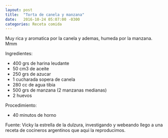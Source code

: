 ```yaml
---
layout: post
title:  "Torta de canela y manzana"
date:   2016-10-24 05:07:00 -0300
categories: Receta comida
---
```


Muy rica y aromatica por la canela y ademas, humeda por la manzana. Mmm


Ingredientes:

- 400 grs de harina leudante
- 50 cm3 de aceite
- 250 grs de azucar
- 1 cucharada sopera de canela
- 280 cc de agua tibia
- 500 grs de manzana (2 manzanas medianas)
- 2 huevos

Procedimiento:

- 40 minutos de horno



Fuente:
Vicky la estrella de la dulzura, investigando y webeando llego a una receta de cocineros argentinos que aqui la reproducimos.

